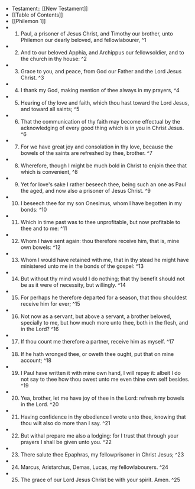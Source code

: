 - Testament:: [[New Testament]]
- [[Table of Contents]]
- [[Philemon 1]]
- 1. Paul, a prisoner of Jesus Christ, and Timothy our brother, unto Philemon our dearly beloved, and fellowlabourer, ^1
- 2. And to our beloved Apphia, and Archippus our fellowsoldier, and to the church in thy house: ^2
- 3. Grace to you, and peace, from God our Father and the Lord Jesus Christ. ^3
- 4. I thank my God, making mention of thee always in my prayers, ^4
- 5. Hearing of thy love and faith, which thou hast toward the Lord Jesus, and toward all saints; ^5
- 6. That the communication of thy faith may become effectual by the acknowledging of every good thing which is in you in Christ Jesus. ^6
- 7. For we have great joy and consolation in thy love, because the bowels of the saints are refreshed by thee, brother. ^7
- 8. Wherefore, though I might be much bold in Christ to enjoin thee that which is convenient, ^8
- 9. Yet for love's sake I rather beseech thee, being such an one as Paul the aged, and now also a prisoner of Jesus Christ. ^9
- 10. I beseech thee for my son Onesimus, whom I have begotten in my bonds: ^10
- 11. Which in time past was to thee unprofitable, but now profitable to thee and to me: ^11
- 12. Whom I have sent again: thou therefore receive him, that is, mine own bowels: ^12
- 13. Whom I would have retained with me, that in thy stead he might have ministered unto me in the bonds of the gospel: ^13
- 14. But without thy mind would I do nothing; that thy benefit should not be as it were of necessity, but willingly. ^14
- 15. For perhaps he therefore departed for a season, that thou shouldest receive him for ever; ^15
- 16. Not now as a servant, but above a servant, a brother beloved, specially to me, but how much more unto thee, both in the flesh, and in the Lord? ^16
- 17. If thou count me therefore a partner, receive him as myself. ^17
- 18. If he hath wronged thee, or oweth thee ought, put that on mine account; ^18
- 19. I Paul have written it with mine own hand, I will repay it: albeit I do not say to thee how thou owest unto me even thine own self besides. ^19
- 20. Yea, brother, let me have joy of thee in the Lord: refresh my bowels in the Lord. ^20
- 21. Having confidence in thy obedience I wrote unto thee, knowing that thou wilt also do more than I say. ^21
- 22. But withal prepare me also a lodging: for I trust that through your prayers I shall be given unto you. ^22
- 23. There salute thee Epaphras, my fellowprisoner in Christ Jesus; ^23
- 24. Marcus, Aristarchus, Demas, Lucas, my fellowlabourers. ^24
- 25. The grace of our Lord Jesus Christ be with your spirit. Amen. ^25

